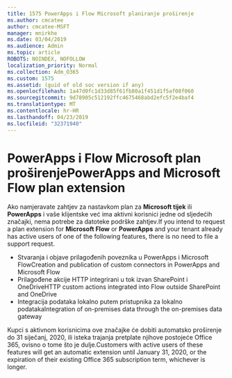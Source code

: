 ```yaml
---
title: 1575 PowerApps i Flow Microsoft planiranje proširenje
ms.author: cmcatee
author: cmcatee-MSFT
manager: mnirkhe
ms.date: 03/04/2019
ms.audience: Admin
ms.topic: article
ROBOTS: NOINDEX, NOFOLLOW
localization_priority: Normal
ms.collection: Adm_O365
ms.custom: 1575
ms.assetid: (guid of old soc version if any)
ms.openlocfilehash: 1a47d0fc1d33d85f61fb80a1f451d1f5af08f060
ms.sourcegitcommit: 9d78905c512192ffc4675468abd2efc5f2e4baf4
ms.translationtype: MT
ms.contentlocale: hr-HR
ms.lasthandoff: 04/23/2019
ms.locfileid: "32371940"
---
```

# <a name="powerapps-and-microsoft-flow-plan-extension"></a><span data-ttu-id="f5bc2-102">PowerApps i Flow Microsoft plan proširenje</span><span class="sxs-lookup"><span data-stu-id="f5bc2-102">PowerApps and Microsoft Flow plan extension</span></span>

<span data-ttu-id="f5bc2-103">Ako namjeravate zahtjev za nastavkom plan za **Microsoft tijek** ili **PowerApps** i vaše klijentske već ima aktivni korisnici jedne od sljedećih značajki, nema potrebe za datoteke podrške zahtjev.</span><span class="sxs-lookup"><span data-stu-id="f5bc2-103">If you intend to request a plan extension for **Microsoft Flow** or **PowerApps** and your tenant already has active users of one of the following features, there is no need to file a support request.</span></span>

- <span data-ttu-id="f5bc2-104">Stvaranja i objave prilagođenih poveznika u PowerApps i Microsoft Flow</span><span class="sxs-lookup"><span data-stu-id="f5bc2-104">Creation and publication of custom connectors in PowerApps and Microsoft Flow</span></span>
- <span data-ttu-id="f5bc2-105">Prilagođene akcije HTTP integrirani u tok izvan SharePoint i OneDrive</span><span class="sxs-lookup"><span data-stu-id="f5bc2-105">HTTP custom actions integrated into Flow outside SharePoint and OneDrive</span></span>
- <span data-ttu-id="f5bc2-106">Integracija podataka lokalno putem pristupnika za lokalno podataka</span><span class="sxs-lookup"><span data-stu-id="f5bc2-106">Integration of on-premises data through the on-premises  data gateway</span></span>

<span data-ttu-id="f5bc2-107">Kupci s aktivnom korisnicima ove značajke će dobiti automatsko proširenje do 31 siječanj, 2020, ili isteka trajanja pretplate njihove postojeće Office 365, ovisno o tome što je dulje.</span><span class="sxs-lookup"><span data-stu-id="f5bc2-107">Customers with active users of these features will get an automatic extension until January 31, 2020, or the expiration of their existing Office 365 subscription term, whichever is longer.</span></span>